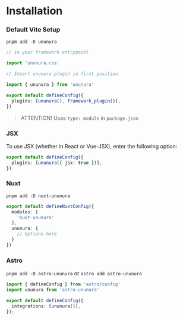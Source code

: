 # Installation

### Default Vite Setup

`pnpm add -D ununura`

```ts
// in your framework entrypoint

import 'ununura.css'
```

```ts
// Insert ununura plugin in first position

import { ununura } from 'ununura'

export default defineConfig({
  plugins: [ununura(), framework_plugin()],
})
```

> ATTENTION! Uses `type: module` in `package.json`

### JSX

To use JSX (whether in React or Vue-JSX), enter the following option:

```ts
export default defineConfig({
  plugins: [ununura({ jsx: true })],
})
```

### Nuxt

`pnpm add -D nuxt-ununura`

```ts
export default defineNuxtConfig({
  modules: [
    'nuxt-ununura'
  ],
  ununura: {
    // Options here
  }
})
```

### Astro

`pnpm add -D astro-ununura` or `astro add astro-ununura`

```ts
import { defineConfig } from 'astro/config'
import ununura from 'astro-ununura'

export default defineConfig({
  integrations: [ununura()],
});
```
